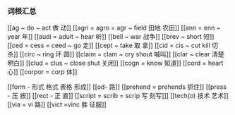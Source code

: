 ### 词根汇总
[[ag ~ do ~ act 做 动]]
[[agri = agro = agr ~ field 田地 农田]]
[[ann = enn ~ year 年]]
[[audi = aduit ~ hear 听]]
[[bell ~ war 战争]]
[[brev ~ short 短]]
[[ced = cess = ceed ~ go 走]]
[[cept  ~ take 取 拿]]
[[cid = cis ~ cut kill 切 杀]]
[[circ ~ ring 环 圆]]
[[claim = clam ~ cry shout  喊叫]]
[[clar  ~ clear 清楚 明白]]
[[clud = clus ~ close shut 关闭]]
[[cogn = know  知道]]
[[cord = heart 心]]
[[corpor = corp  体]]

[[form - 形式 格式 表格 形成]]
[[od- 路]]
[[prehend = prehends 抓住]]
[[press - 压 按]]
[[rect - 正 直]]
[[script = scrib = scrip 写 刻写]]]
[[tech(o) 技术 艺术]]
[[via = vi 路]]
[[vict =vinc 胜 征服]]